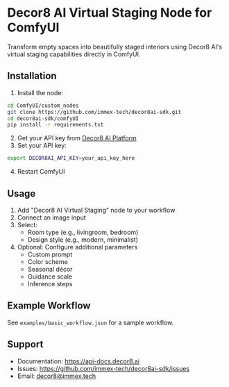 # Decor8 AI Virtual Staging Node for ComfyUI

Transform empty spaces into beautifully staged interiors using Decor8 AI's virtual staging capabilities directly in ComfyUI.

## Installation

1. Install the node:
```bash
cd ComfyUI/custom_nodes
git clone https://github.com/immex-tech/decor8ai-sdk.git
cd decor8ai-sdk/comfyUI
pip install -r requirements.txt
```

2. Get your API key from [Decor8 AI Platform](https://prod-app.decor8.ai)
3. Set your API key:
```bash
export DECOR8AI_API_KEY=your_api_key_here
```
4. Restart ComfyUI

## Usage

1. Add "Decor8 AI Virtual Staging" node to your workflow
2. Connect an image input
3. Select:
   - Room type (e.g., livingroom, bedroom)
   - Design style (e.g., modern, minimalist)
4. Optional: Configure additional parameters
   - Custom prompt
   - Color scheme
   - Seasonal décor
   - Guidance scale
   - Inference steps

## Example Workflow

See `examples/basic_workflow.json` for a sample workflow.

## Support

- Documentation: https://api-docs.decor8.ai
- Issues: https://github.com/immex-tech/decor8ai-sdk/issues
- Email: decor8@immex.tech 